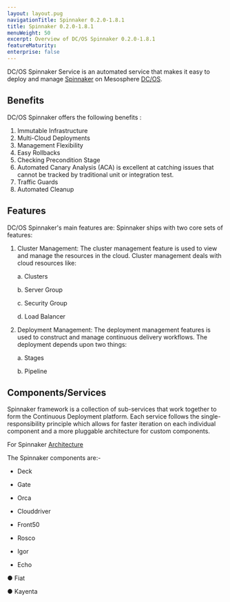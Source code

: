 ```yaml
---
layout: layout.pug
navigationTitle: Spinnaker 0.2.0-1.8.1
title: Spinnaker 0.2.0-1.8.1
menuWeight: 50
excerpt: Overview of DC/OS Spinnaker 0.2.0-1.8.1
featureMaturity:
enterprise: false
---
```


DC/OS Spinnaker Service is an automated service that makes it easy to deploy and manage [Spinnaker](https://www.spinnaker.io/) on Mesosphere [DC/OS](https://mesosphere.com/product/).

## Benefits

DC/OS Spinnaker offers the following benefits :
1. Immutable Infrastructure
2. Multi-Cloud Deployments
3. Management Flexibility
4. Easy Rollbacks
5. Checking Precondition Stage
6. Automated Canary Analysis (ACA) is excellent at catching issues that cannot be tracked by traditional unit or integration test.
7. Traffic Guards
8. Automated Cleanup

## Features

DC/OS Spinnaker's main features are:
Spinnaker ships with two core sets of features:
1. Cluster Management: The cluster management feature is used to view and manage the resources in the cloud. Cluster management deals with cloud resources like:

   a. Clusters

   b. Server Group

   c. Security Group

   d. Load Balancer

2. Deployment Management: The deployment management features is used to construct and manage continuous delivery workflows. The deployment depends upon two things:

   a. Stages

   b. Pipeline

## Components/Services

Spinnaker framework is a collection of sub-services that work together to form the Continuous Deployment platform. Each service follows the single-responsibility principle which allows for faster iteration on each individual component and a more pluggable architecture for custom components.

For Spinnaker [Architecture](https://www.spinnaker.io/reference/architecture/)

The Spinnaker components are:-

* Deck

* Gate

* Orca

* Clouddriver

* Front50

* Rosco

* Igor

* Echo

● Fiat

● Kayenta

